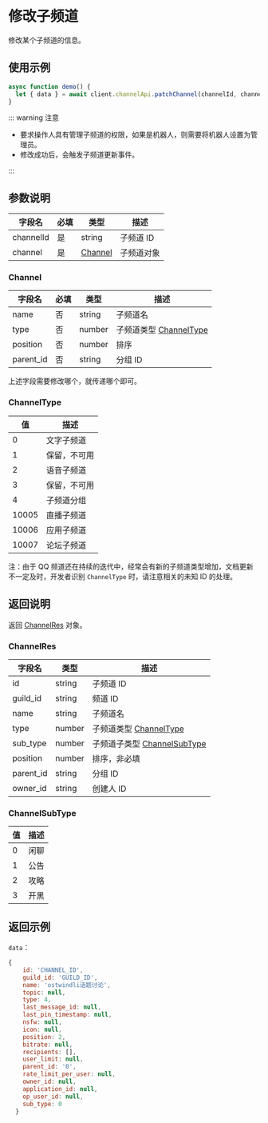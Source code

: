 # 修改子频道 <Badge text="v1.0.0" />

修改某个子频道的信息。

<Warnning />

## 使用示例

```javascript
async function demo() {
  let { data } = await client.channelApi.patchChannel(channelId, channel);
}
```

::: warning 注意

- 要求操作人具有管理子频道的权限，如果是机器人，则需要将机器人设置为管理员。
- 修改成功后，会触发子频道更新事件。

:::

## 参数说明

| 字段名    | 必填 | 类型                | 描述       |
| --------- | ---- | ------------------- | ---------- |
| channelId | 是   | string              | 子频道 ID  |
| channel   | 是   | [Channel](#channel) | 子频道对象 |

### Channel

| 字段名    | 必填 | 类型   | 描述                                   |
| --------- | ---- | ------ | -------------------------------------- |
| name      | 否   | string | 子频道名                               |
| type      | 否   | number | 子频道类型 [ChannelType](#channeltype) |
| position  | 否   | number | 排序                                   |
| parent_id | 否   | string | 分组 ID                                |

上述字段需要修改哪个，就传递哪个即可。

### ChannelType

| 值    | 描述         |
| ----- | ------------ |
| 0     | 文字子频道   |
| 1     | 保留，不可用 |
| 2     | 语音子频道   |
| 3     | 保留，不可用 |
| 4     | 子频道分组   |
| 10005 | 直播子频道   |
| 10006 | 应用子频道   |
| 10007 | 论坛子频道   |

注：由于 QQ 频道还在持续的迭代中，经常会有新的子频道类型增加，文档更新不一定及时，开发者识别 `ChannelType` 时，请注意相关的未知 ID 的处理。

## 返回说明

返回 [ChannelRes](#channelres) 对象。

### ChannelRes

| 字段名    | 类型   | 描述                                           |
| --------- | ------ | ---------------------------------------------- |
| id        | string | 子频道 ID                                      |
| guild_id  | string | 频道 ID                                        |
| name      | string | 子频道名                                       |
| type      | number | 子频道类型 [ChannelType](#channeltype)         |
| sub_type  | number | 子频道子类型 [ChannelSubType](#channelsubtype) |
| position  | number | 排序，非必填                                   |
| parent_id | string | 分组 ID                                        |
| owner_id  | string | 创建人 ID                                      |

### ChannelSubType

| 值  | 描述 |
| --- | ---- |
| 0   | 闲聊 |
| 1   | 公告 |
| 2   | 攻略 |
| 3   | 开黑 |

## 返回示例

`data`：

```js
{
    id: 'CHANNEL_ID',
    guild_id: 'GUILD_ID',
    name: 'ostwindli话题讨论',
    topic: null,
    type: 4,
    last_message_id: null,
    last_pin_timestamp: null,
    nsfw: null,
    icon: null,
    position: 2,
    bitrate: null,
    recipients: [],
    user_limit: null,
    parent_id: '0',
    rate_limit_per_user: null,
    owner_id: null,
    application_id: null,
    op_user_id: null,
    sub_type: 0
  }
```

